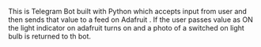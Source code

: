 This is Telegram Bot built with Python which accepts input from user and then sends that value to a feed on Adafruit .
If the user passes value as ON the light indicator on adafruit turns on and a photo of a switched on light bulb is returned to th bot.
